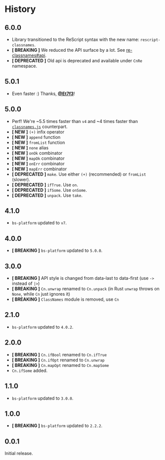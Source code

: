 # History

## 6.0.0
- Library transitioned to the ReScript syntax with the new name: `rescript-classnames`.
- **[ BREAKING ]** We reduced the API surface by a lot. See [re-classnames#api](https://github.com/MinimaHQ/re-classnames#api).
- **[ DEPRECATED ]** Old api is deprecated and available under `CnRe` namespace.

## 5.0.1
- Even faster :) Thanks, **[@Et7f3](https://github.com/Et7f3)**!

## 5.0.0
- Perf! We're ~5.5 times faster than `v4` and ~4 times faster than [`classnames.js`](https://www.npmjs.com/package/classnames) counterpart.
- **[ NEW ]** `(+)` infix operator
- **[ NEW ]** `append` function
- **[ NEW ]** `fromList` function
- **[ NEW ]** `none` alias
- **[ NEW ]** `onOk` combinator
- **[ NEW ]** `mapOk` combinator
- **[ NEW ]** `onErr` combinator
- **[ NEW ]** `mapErr` combinator
- **[ DEPRECATED ]** `make`. Use either `(+)` (recommended) or `fromList` (slower).
- **[ DEPRECATED ]** `ifTrue`. Use `on`.
- **[ DEPRECATED ]** `ifSome`. Use `onSome`.
- **[ DEPRECATED ]** `unpack`. Use `take`.

## 4.1.0
- `bs-platform` updated to `v7`.

## 4.0.0
- **[ BREAKING ]** `bs-platform` updated to `5.0.0`.

## 3.0.0
- **[ BREAKING ]** API style is changed from data-last to data-first (use `->` instead of `|>`)
- **[ BREAKING ]** `Cn.unwrap` renamed to `Cn.unpack` (in Rust `unwrap` throws on `None`, while `Cn` just ignores it)
- **[ BREAKING ]** `ClassNames` module is removed, use `Cn`


## 2.1.0
- `bs-platform` updated to `4.0.2`.

## 2.0.0
- **[ BREAKING ]** `Cn.ifBool` renamed to `Cn.ifTrue`
- **[ BREAKING ]** `Cn.ifOpt` renamed to `Cn.unwrap`
- **[ BREAKING ]** `Cn.mapOpt` renamed to `Cn.mapSome`
- `Cn.ifSome` added.

## 1.1.0
- `bs-platform` updated to `3.0.0`.

## 1.0.0
- **[ BREAKING ]** `bs-platform` updated to `2.2.2`.

## 0.0.1
Initial release.
